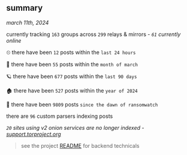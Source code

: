 
## summary
_march 11th, 2024_

currently tracking `163` groups across `299` relays & mirrors - _`61` currently online_

⏲ there have been `12` posts within the `last 24 hours`

🦈 there have been `55` posts within the `month of march`

🪐 there have been `677` posts within the `last 90 days`

🏚 there have been `527` posts within the `year of 2024`

🦕 there have been `9809` posts `since the dawn of ransomwatch`

there are `96` custom parsers indexing posts

_`20` sites using v2 onion services are no longer indexed - [support.torproject.org](https://support.torproject.org/onionservices/v2-deprecation/)_

> see the project [README](https://github.com/joshhighet/ransomwatch#ransomwatch--) for backend technicals
